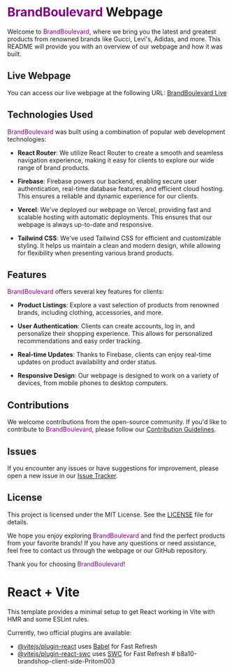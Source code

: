 

# <span style="color: #800080;">BrandBoulevard</span> Webpage

Welcome to <span style="color: #800080;">BrandBoulevard</span>, where we bring you the latest and greatest products from renowned brands like Gucci, Levi's, Adidas, and more. This README will provide you with an overview of our webpage and how it was built.

## Live Webpage

You can access our live webpage at the following URL: [BrandBoulevard Live](https://brand-shop-6c3e0.web.app/)

## Technologies Used

<span style="color: #800080;">BrandBoulevard</span> was built using a combination of popular web development technologies:

- **React Router**: We utilize React Router to create a smooth and seamless navigation experience, making it easy for clients to explore our wide range of brand products.

- **Firebase**: Firebase powers our backend, enabling secure user authentication, real-time database features, and efficient cloud hosting. This ensures a reliable and dynamic experience for our clients.

- **Vercel**: We've deployed our webpage on Vercel, providing fast and scalable hosting with automatic deployments. This ensures that our webpage is always up-to-date and responsive.

- **Tailwind CSS**: We've used Tailwind CSS for efficient and customizable styling. It helps us maintain a clean and modern design, while allowing for flexibility when presenting various brand products.

## Features

<span style="color: #800080;">BrandBoulevard</span> offers several key features for clients:

- **Product Listings**: Explore a vast selection of products from renowned brands, including clothing, accessories, and more.

- **User Authentication**: Clients can create accounts, log in, and personalize their shopping experience. This allows for personalized recommendations and easy order tracking.

- **Real-time Updates**: Thanks to Firebase, clients can enjoy real-time updates on product availability and order status.

- **Responsive Design**: Our webpage is designed to work on a variety of devices, from mobile phones to desktop computers.

## Contributions

We welcome contributions from the open-source community. If you'd like to contribute to <span style="color: #800080;">BrandBoulevard</span>, please follow our [Contribution Guidelines](CONTRIBUTING.md).

## Issues

If you encounter any issues or have suggestions for improvement, please open a new issue in our [Issue Tracker](https://github.com/your-repo-url/issues).

## License

This project is licensed under the MIT License. See the [LICENSE](LICENSE) file for details.

We hope you enjoy exploring <span style="color: #800080;">BrandBoulevard</span> and find the perfect products from your favorite brands! If you have any questions or need assistance, feel free to contact us through the webpage or our GitHub repository.

Thank you for choosing <span style="color: #800080;">BrandBoulevard</span>!







# React + Vite

This template provides a minimal setup to get React working in Vite with HMR and some ESLint rules.

Currently, two official plugins are available:

- [@vitejs/plugin-react](https://github.com/vitejs/vite-plugin-react/blob/main/packages/plugin-react/README.md) uses [Babel](https://babeljs.io/) for Fast Refresh
- [@vitejs/plugin-react-swc](https://github.com/vitejs/vite-plugin-react-swc) uses [SWC](https://swc.rs/) for Fast Refresh
#   b 8 a 1 0 - b r a n d s h o p - c l i e n t - s i d e - P r i t o m 0 0 3 
 
 